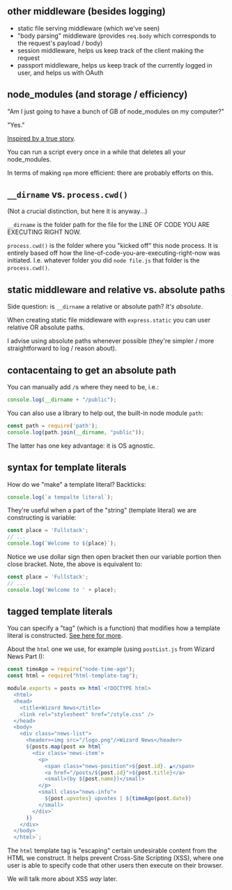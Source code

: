 ## other middleware (besides logging)

- static file serving middleware (which we've seen)
- "body parsing" middleware (provides `req.body` which corresponds to the request's payload / body)
- session middleware, helps us keep track of the client making the request
- passport middleware, helps us keep track of the currently logged in user, and helps us with OAuth

## node_modules (and storage / efficiency)

"Am I just going to have a bunch of GB of node_modules on my computer?"

"Yes."

[Inspired by a true story](http://devhumor.com/media/node-modules-1).

You can run a script every once in a while that deletes all your node_modules.

In terms of making `npm` more efficient: there are probably efforts on this.

## `__dirname` vs. `process.cwd()`

(Not a crucial distinction, but here it is anyway...)

`__dirname` is the folder path for the file for the LINE OF CODE YOU ARE EXECUTING RIGHT NOW.

`process.cwd()` is the folder where you "kicked off" this node process. It is entirely based off how the line-of-code-you-are-executing-right-now was initiated. I.e. whatever folder you did `node file.js` that folder is the `process.cwd()`.

## static middleware and relative vs. absolute paths

Side question: is `__dirname` a relative or absolute path? *It's absolute*.

When creating static file middleware with `express.static` you can user relative OR absolute paths.

I advise using absolute paths whenever possible (they're simpler / more straightforward to log / reason about).

## contacentaing to get an absolute path

You can manually add `/`s where they need to be, i.e.:

```js
console.log(__dirname + "/public");
```

You can also use a library to help out, the built-in node module `path`:

```js
const path = require('path');
console.log(path.join(__dirname, "public"));
```

The latter has one key advantage: it is OS agnostic.

## syntax for template literals

How do we "make" a template literal? Backticks:

```js
console.log(`a tempalte literal`);
```

They're useful when a part of the "string" (template literal) we are constructing is variable:

```js
const place = 'Fullstack';
// ...
console.log(`Welcome to ${place}`);
```

Notice we use dollar sign then open bracket then our variable portion then close bracket. Note, the above is equivalent to:

```js
const place = 'Fullstack';
// ...
console.log('Welcome to ' + place);
```

## tagged template literals

You can specify a "tag" (which is a function) that modifies how a template literal is constructed. [See here for more](https://developer.mozilla.org/en-US/docs/Web/JavaScript/Reference/Template_literals#Tagged_templates).

About the `html` one we use, for example (using `postList.js` from Wizard News Part I):

```js
const timeAgo = require("node-time-ago");
const html = require("html-template-tag");

module.exports = posts => html`<!DOCTYPE html>
  <html>
  <head>
    <title>Wizard News</title>
    <link rel="stylesheet" href="/style.css" />
  </head>
  <body>
    <div class="news-list">
      <header><img src="/logo.png"/>Wizard News</header>
      ${posts.map(post => html`
        <div class='news-item'>
          <p>
            <span class="news-position">${post.id}. ▲</span>
            <a href="/posts/${post.id}">${post.title}</a>
            <small>(by ${post.name})</small>
          </p>
          <small class="news-info">
            ${post.upvotes} upvotes | ${timeAgo(post.date)}
          </small>
        </div>`
      )}
    </div>
  </body>
  </html>`;
```

The `html` template tag is "escaping" certain undesirable content from the HTML we construct. It helps prevent Cross-Site Scripting (XSS), where one user is able to specify code that other users then execute on their browser.

We will talk more about XSS *way* later.
